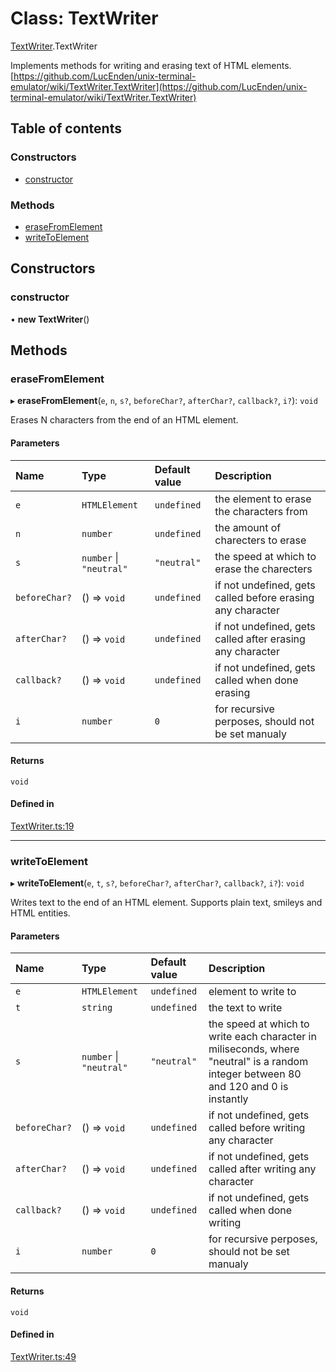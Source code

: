 # Class: TextWriter

[TextWriter](../wiki/TextWriter).TextWriter

Implements methods for writing and erasing text of HTML elements.
[https://github.com/LucEnden/unix-terminal-emulator/wiki/TextWriter.TextWriter](https://github.com/LucEnden/unix-terminal-emulator/wiki/TextWriter.TextWriter)

## Table of contents

### Constructors

- [constructor](../wiki/TextWriter.TextWriter#constructor)

### Methods

- [eraseFromElement](../wiki/TextWriter.TextWriter#erasefromelement)
- [writeToElement](../wiki/TextWriter.TextWriter#writetoelement)

## Constructors

### constructor

• **new TextWriter**()

## Methods

### eraseFromElement

▸ **eraseFromElement**(`e`, `n`, `s?`, `beforeChar?`, `afterChar?`, `callback?`, `i?`): `void`

Erases N characters from the end of an HTML element.

#### Parameters

| Name | Type | Default value | Description |
| :------ | :------ | :------ | :------ |
| `e` | `HTMLElement` | `undefined` | the element to erase the characters from |
| `n` | `number` | `undefined` | the amount of charecters to erase |
| `s` | `number` \| ``"neutral"`` | `"neutral"` | the speed at which to erase the charecters |
| `beforeChar?` | () => `void` | `undefined` | if not undefined, gets called before erasing any character |
| `afterChar?` | () => `void` | `undefined` | if not undefined, gets called after erasing any character |
| `callback?` | () => `void` | `undefined` | if not undefined, gets called when done erasing |
| `i` | `number` | `0` | for recursive perposes, should not be set manualy |

#### Returns

`void`

#### Defined in

[TextWriter.ts:19](https://github.com/LucEnden/unix-terminal-emulator/blob/4d05a56/src/TextWriter.ts#L19)

___

### writeToElement

▸ **writeToElement**(`e`, `t`, `s?`, `beforeChar?`, `afterChar?`, `callback?`, `i?`): `void`

Writes text to the end of an HTML element. Supports plain text, smileys and HTML entities.

#### Parameters

| Name | Type | Default value | Description |
| :------ | :------ | :------ | :------ |
| `e` | `HTMLElement` | `undefined` | element to write to |
| `t` | `string` | `undefined` | the text to write |
| `s` | `number` \| ``"neutral"`` | `"neutral"` | the speed at which to write each character in miliseconds, where "neutral" is a random integer between 80 and 120 and 0 is instantly |
| `beforeChar?` | () => `void` | `undefined` | if not undefined, gets called before writing any character |
| `afterChar?` | () => `void` | `undefined` | if not undefined, gets called after writing any character |
| `callback?` | () => `void` | `undefined` | if not undefined, gets called when done writing |
| `i` | `number` | `0` | for recursive perposes, should not be set manualy |

#### Returns

`void`

#### Defined in

[TextWriter.ts:49](https://github.com/LucEnden/unix-terminal-emulator/blob/4d05a56/src/TextWriter.ts#L49)

